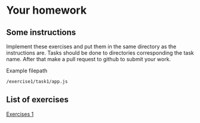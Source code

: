 # Your homework

## Some instructions

Implement these exercises and put them in the same directory as the instructions are. Tasks should be done to directories corresponding the task name. After that make a pull request to github to submit your work.

Example filepath
```
/exercise1/task1/app.js
```
## List of exercises

[Exercises 1](./exercise1/instructions.md)
